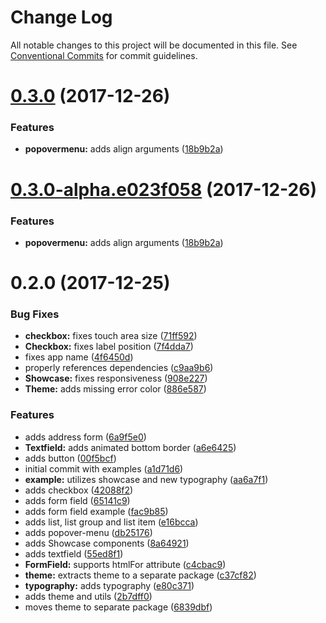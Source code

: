 # Change Log

All notable changes to this project will be documented in this file.
See [Conventional Commits](https://conventionalcommits.org) for commit guidelines.

<a name="0.3.0"></a>
# [0.3.0](https://github.com/aimed/hydrokit/compare/v0.2.0...v0.3.0) (2017-12-26)


### Features

* **popovermenu:** adds align arguments ([18b9b2a](https://github.com/aimed/hydrokit/commit/18b9b2a))




<a name="0.3.0-alpha.e023f058"></a>
# [0.3.0-alpha.e023f058](https://github.com/aimed/hydrokit/compare/v0.2.0...v0.3.0-alpha.e023f058) (2017-12-26)


### Features

* **popovermenu:** adds align arguments ([18b9b2a](https://github.com/aimed/hydrokit/commit/18b9b2a))




<a name="0.2.0"></a>
# 0.2.0 (2017-12-25)


### Bug Fixes

* **checkbox:** fixes touch area size ([71ff592](https://github.com/aimed/hydrokit/commit/71ff592))
* **Checkbox:** fixes label position ([7f4dda7](https://github.com/aimed/hydrokit/commit/7f4dda7))
* fixes app name ([4f6450d](https://github.com/aimed/hydrokit/commit/4f6450d))
* properly references dependencies ([c9aa9b6](https://github.com/aimed/hydrokit/commit/c9aa9b6))
* **Showcase:** fixes responsiveness ([908e227](https://github.com/aimed/hydrokit/commit/908e227))
* **Theme:** adds missing error color ([886e587](https://github.com/aimed/hydrokit/commit/886e587))


### Features

* adds address form ([6a9f5e0](https://github.com/aimed/hydrokit/commit/6a9f5e0))
* **Textfield:** adds animated bottom border ([a6e6425](https://github.com/aimed/hydrokit/commit/a6e6425))
* adds button ([00f5bcf](https://github.com/aimed/hydrokit/commit/00f5bcf))
* initial commit with examples ([a1d71d6](https://github.com/aimed/hydrokit/commit/a1d71d6))
* **example:** utilizes showcase and new typography ([aa6a7f1](https://github.com/aimed/hydrokit/commit/aa6a7f1))
* adds checkbox ([42088f2](https://github.com/aimed/hydrokit/commit/42088f2))
* adds form field ([65141c9](https://github.com/aimed/hydrokit/commit/65141c9))
* adds form field example ([fac9b85](https://github.com/aimed/hydrokit/commit/fac9b85))
* adds list, list group and list item ([e16bcca](https://github.com/aimed/hydrokit/commit/e16bcca))
* adds popover-menu ([db25176](https://github.com/aimed/hydrokit/commit/db25176))
* adds Showcase components ([8a64921](https://github.com/aimed/hydrokit/commit/8a64921))
* adds textfield ([55ed8f1](https://github.com/aimed/hydrokit/commit/55ed8f1))
* **FormField:** supports htmlFor attribute ([c4cbac9](https://github.com/aimed/hydrokit/commit/c4cbac9))
* **theme:** extracts theme to a separate package ([c37cf82](https://github.com/aimed/hydrokit/commit/c37cf82))
* **typography:** adds typography ([e80c371](https://github.com/aimed/hydrokit/commit/e80c371))
* adds theme and utils ([2b7dff0](https://github.com/aimed/hydrokit/commit/2b7dff0))
* moves theme to separate package ([6839dbf](https://github.com/aimed/hydrokit/commit/6839dbf))
